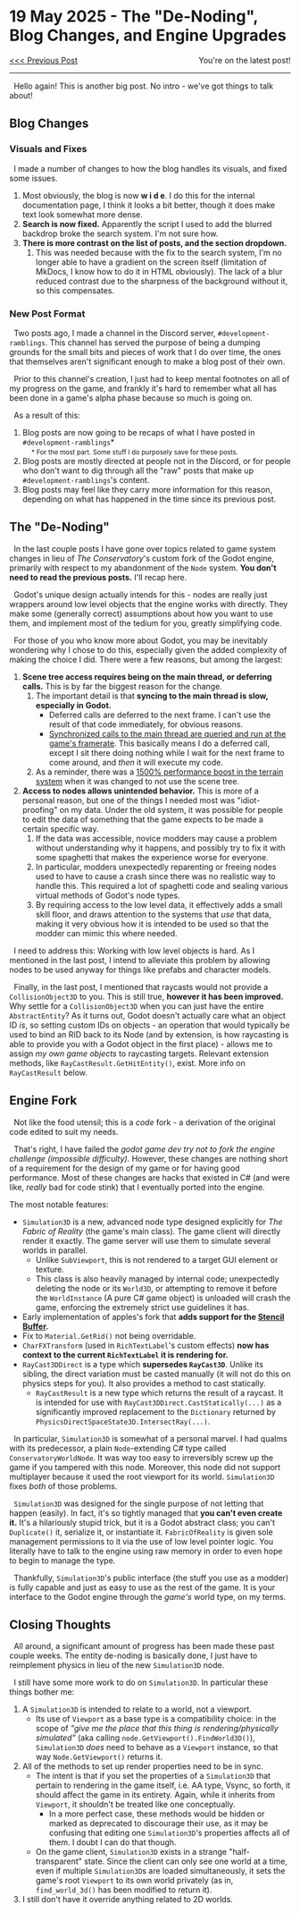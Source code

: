 # 19 May 2025 - The "De-Noding", Blog Changes, and Engine Upgrades
<span style="float:left">[&lt;&lt;&lt; Previous Post](../05/08.md)</span>
<!--<span style="float:right">[Next Post &gt;&gt;&gt;]()</span>-->
<span style="float:right">You're on the latest post!</span>
<br/>
***

&nbsp;&nbsp;Hello again! This is another big post. No intro - we've got things to talk about!

## Blog Changes

### Visuals and Fixes

&nbsp;&nbsp;I made a number of changes to how the blog handles its visuals, and fixed some issues.

1. Most obviously, the blog is now **w i d e**. I do this for the internal documentation page, I think it looks a bit better, though it does make text look somewhat more dense.
2. **Search is now fixed.** Apparently the script I used to add the blurred backdrop broke the search system. I'm not sure how.
3. **There is more contrast on the list of posts, and the section dropdown.** 
    1. This was needed because with the fix to the search system, I'm no longer able to have a gradient on the screen itself (limitation of MkDocs, I know how to do it in HTML obviously). The lack of a blur reduced contrast due to the sharpness of the background without it, so this compensates.

### New Post Format

&nbsp;&nbsp;Two posts ago, I made a channel in the Discord server, `#development-ramblings`. This channel has served the purpose of being a dumping grounds for the small bits and pieces of work that I do over time, the ones that themselves aren't significant enough to make a blog post of their own.

&nbsp;&nbsp;Prior to this channel's creation, I just had to keep mental footnotes on all of my progress on the game, and frankly it's hard to remember what all has been done in a game's alpha phase because so much is going on.

&nbsp;&nbsp;As a result of this:

1. Blog posts are now going to be recaps of what I have posted in `#development-ramblings`\*<br/>&nbsp;&nbsp;&nbsp;&nbsp;<small>\* For the most part. Some stuff I do purposely save for these posts.</small>
2. Blog posts are mostly directed at people not in the Discord, or for people who don't want to dig through all the "raw" posts that make up `#development-ramblings`'s content.
3. Blog posts may feel like they carry more information for this reason, depending on what has happened in the time since its previous post.

## The "De-Noding"

&nbsp;&nbsp;In the last couple posts I have gone over topics related to game system changes in lieu of *The Conservatory*'s custom fork of the Godot engine, primarily with respect to my abandonment of the `Node` system. **You don't need to read the previous posts.** I'll recap here.

&nbsp;&nbsp;Godot's unique design actually intends for this - nodes are really just wrappers around low level objects that the engine works with directly. They make some (generally correct) assumptions about how you want to use them, and implement most of the tedium for you, greatly simplifying code.

&nbsp;&nbsp;For those of you who know more about Godot, you may be inevitably wondering why I chose to do this, especially given the added complexity of making the choice I did. There were a few reasons, but among the largest:

1. **Scene tree access requires being on the main thread, or deferring calls.** This is by far the biggest reason for the change. 
    1. The important detail is that **syncing to the main thread is slow, especially in Godot.** 
        * Deferred calls are deferred to the next frame. I can't use the result of that code immediately, for obvious reasons.
        * [Synchronized calls to the main thread are queried and run at the game's framerate](https://github.com/godotengine/godot/blob/master/modules/mono/glue/GodotSharp/GodotSharp/Core/Bridge/ScriptManagerBridge.cs#L80-L90). This basically means I do a deferred call, except I sit there doing nothing while I wait for the next frame to come around, and *then* it will execute my code.
    2. As a reminder, there was a [1500% performance boost in the terrain system](/2025/04/22#performance-improvements-from-abandoning-nodes) when it was changed to not use the scene tree.
2. **Access to nodes allows unintended behavior.** This is more of a personal reason, but one of the things I needed most was "idiot-proofing" on my data. Under the old system, it was possible for people to edit the data of something that the game expects to be made a certain specific way.
    1. If the data was accessible, novice modders may cause a problem without understanding why it happens, and possibly try to fix it with some spaghetti that makes the experience worse for everyone.
    2. In particular, modders unexpectedly reparenting or freeing nodes used to have to cause a crash since there was no realistic way to handle this. This required a lot of spaghetti code and sealing various virtual methods of Godot's node types.
    3. By requiring access to the low level data, it effectively adds a small skill floor, and draws attention to the systems that *use* that data, making it very obvious how it is intended to be used so that the modder can mimic this where needed.

&nbsp;&nbsp;I need to address this: Working with low level objects is hard. As I mentioned in the last post, I intend to alleviate this problem by allowing nodes to be used anyway for things like prefabs and character models.

&nbsp;&nbsp;Finally, in the last post, I mentioned that raycasts would not provide a `CollisionObject3D` to you. This is still true, **however it has been improved.** Why settle for a `CollisionObject3D` when you can just have the entire `AbstractEntity`? As it turns out, Godot doesn't actually care what an object ID *is*, so setting custom IDs on objects - an operation that would typically be used to bind an RID back to its Node (and by extension, is how raycasting is able to provide you with a Godot object in the first place) - allows me to assign *my own game objects* to raycasting targets. Relevant extension methods, like `RayCastResult.GetHitEntity()`, exist. More info on `RayCastResult` below.

## Engine Fork

&nbsp;&nbsp;Not like the food utensil; this is a *code* fork - a derivation of the original code edited to suit my needs.

&nbsp;&nbsp;That's right, I have failed the *godot game dev try not to fork the engine challenge (impossible difficulty)*. However, these changes are nothing short of a requirement for the design of my game or for having good performance. Most of these changes are hacks that existed in C# (and were like, *really* bad for code stink) that I eventually ported into the engine.

The most notable features:

* `Simulation3D` is a new, advanced node type designed explicitly for *The Fabric of Reality* (the game's main class). The game client will directly render it exactly. The game server will use them to simulate several worlds in parallel.
    * Unlike `SubViewport`, this is not rendered to a target GUI element or texture.
    * This class is also heavily managed by internal code; unexpectedly deleting the node or its `World3D`, or attempting to remove it before the `WorldInstance` (A pure C# game object) is unloaded will crash the game, enforcing the extremely strict use guidelines it has.
* Early implementation of apples's fork that **adds support for the [Stencil Buffer](https://computergraphics.stackexchange.com/a/21).**
* Fix to `Material.GetRid()` not being overridable.
* `CharFXTransform` (used in `RichTextLabel`'s custom effects) **now has context to the current `RichTextLabel` it is rendering for.**
* `RayCast3DDirect` is a type which **supersedes `RayCast3D`**. Unlike its sibling, the direct variation must be casted manually (it will not do this on physics steps for you). It also provides a method to cast statically.
    * `RayCastResult` is a new type which returns the result of a raycast. It is intended for use with `RayCast3DDirect.CastStatically(...)` as a significantly improved replacement to the `Dictionary` returned by `PhysicsDirectSpaceState3D.IntersectRay(...)`.

&nbsp;&nbsp;In particular, `Simulation3D` is somewhat of a personal marvel. I had qualms with its predecessor, a plain `Node`-extending C# type called `ConservatoryWorldNode`. It was way too easy to irreversibly screw up the game if you tampered with this node. Moreover, this node did not support multiplayer because it used the root viewport for its world. `Simulation3D` fixes *both* of those problems.

&nbsp;&nbsp;`Simulation3D` was designed for the single purpose of not letting that happen (easily). In fact, it's so tightly managed that **you can't even create it.** It's a hilariously stupid trick, but it is a Godot abstract class; you can't `Duplicate()` it, serialize it, or instantiate it. `FabricOfReality` is given sole management permissions to it via the use of low level pointer logic. You literally have to talk to the engine using raw memory in order to even hope to begin to manage the type.

&nbsp;&nbsp;Thankfully, `Simulation3D`'s public interface (the stuff you use as a modder) is fully capable and just as easy to use as the rest of the game. It is your interface to the Godot engine through the *game's* world type, on my terms.

## Closing Thoughts

&nbsp;&nbsp;All around, a significant amount of progress has been made these past couple weeks. The entity de-noding is basically done, I just have to reimplement physics in lieu of the new `Simulation3D` node.

&nbsp;&nbsp;I still have some more work to do on `Simulation3D`. In particular these things bother me:

1. A `Simulation3D` is intended to relate to a world, not a viewport. 
    * Its use of `Viewport` as a base type is a compatibility choice: in the scope of *"give me the place that this thing is rendering/physically simulated"* (aka calling `node.GetViewport().FindWorld3D()`), `Simulation3D` *does* need to behave as a `Viewport` instance, so that way `Node.GetViewport()` returns it.
2. All of the methods to set up render properties need to be in sync.
    * The intent is that if you set the properties of a `Simulation3D` that pertain to rendering in the game itself, i.e. AA type, Vsync, so forth, it should affect the game in its entirety. Again, while it inherits from `Viewport`, it shouldn't be treated like one conceptually.
        * In a more perfect case, these methods would be hidden or marked as deprecated to discourage their use, as it may be confusing that editing one `Simulation3D`'s properties affects all of them. I doubt I can do that though.
    * On the game client, `Simulation3D` exists in a strange "half-transparent" state. Since the client can only see one world at a time, even if multiple `Simulation3D`s are loaded simultaneously, it sets the game's root `Viewport` to its own world privately (as in, `find_world_3d()` has been modified to return it).
3. I still don't have it override anything related to 2D worlds.